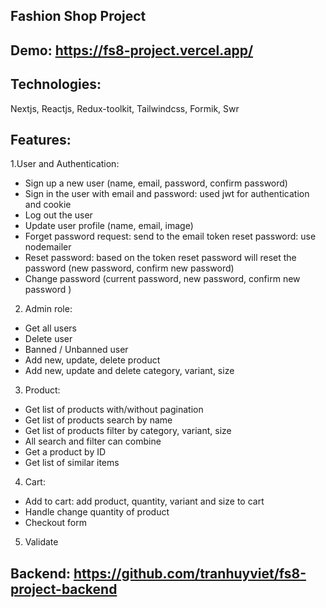 ## Fashion Shop Project

## Demo: https://fs8-project.vercel.app/

## Technologies:
Nextjs, Reactjs, Redux-toolkit, Tailwindcss, Formik, Swr

## Features:

1.User and Authentication:
- Sign up a new user (name, email, password, confirm password)
- Sign in the user with email and password: used jwt for authentication and cookie
- Log out the user
- Update user profile (name, email, image)
- Forget password request: send to the email token reset password: use nodemailer
- Reset password: based on the token reset password will reset the password (new password, confirm new password)
- Change password (current password, new password, confirm new password )

2. Admin role:
- Get all users
- Delete user
- Banned / Unbanned user
- Add new, update, delete product
- Add new, update and delete category, variant, size

3. Product:
- Get list of products with/without pagination
- Get list of products search by name
- Get list of products filter by category, variant, size
- All search and filter can combine
- Get a product by ID
- Get list of similar items

4. Cart:
- Add to cart: add product, quantity, variant and size to cart
- Handle change quantity of product
- Checkout form

5. Validate

## Backend: https://github.com/tranhuyviet/fs8-project-backend


